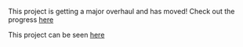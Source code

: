 This project is getting a major overhaul and has moved! Check out the progress [here](https://github.com/Cynaria/Roam/)

This project can be seen [here](http://when-in-roam.herokuapp.com/)
